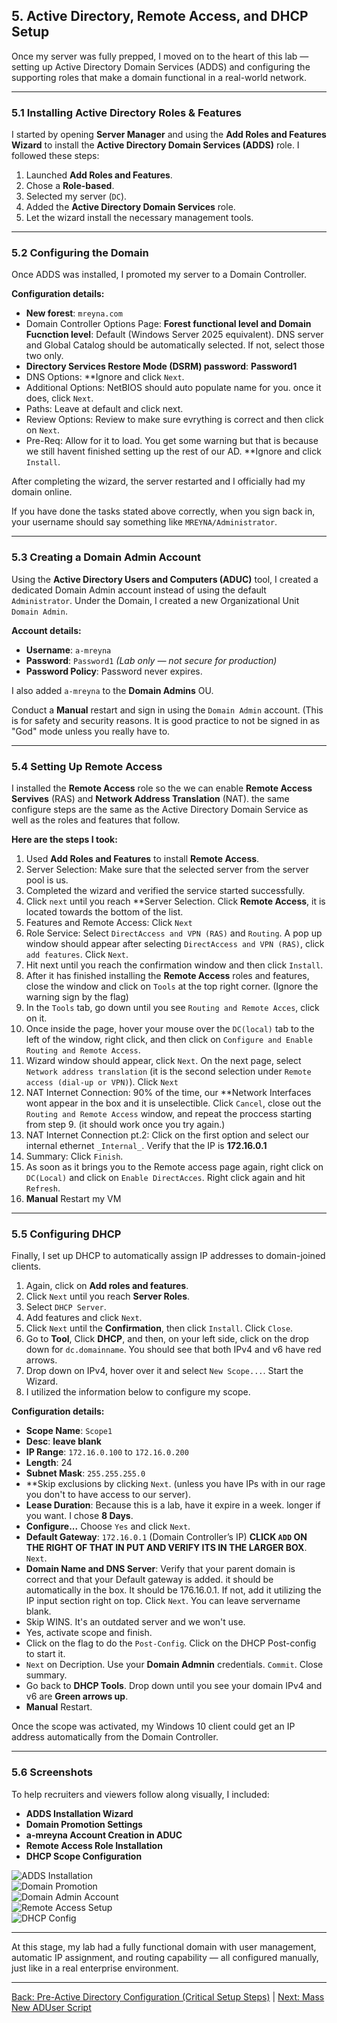 ## 5. Active Directory, Remote Access, and DHCP Setup

Once my server was fully prepped, I moved on to the heart of this lab — setting up Active Directory Domain Services (ADDS) and configuring the supporting roles that make a domain functional in a real-world network.

---

### 5.1 Installing Active Directory Roles & Features
I started by opening **Server Manager** and using the **Add Roles and Features Wizard** to install the **Active Directory Domain Services (ADDS)** role. I followed these steps:

1. Launched **Add Roles and Features**.
2. Chose a **Role-based**.
3. Selected my server (`DC`).
4. Added the **Active Directory Domain Services** role.
5. Let the wizard install the necessary management tools.

---

### 5.2 Configuring the Domain
Once ADDS was installed, I promoted my server to a Domain Controller.

**Configuration details:**
- **New forest**: `mreyna.com`
- Domain Controller Options Page: **Forest functional level and Domain Fucnction level**: Default (Windows Server 2025 equivalent). DNS server and Global Catalog should be automatically selected. If not, select those two only. 
- **Directory Services Restore Mode (DSRM) password**: **Password1**
- DNS Options: **Ignore and click `Next`.
- Additional Options: NetBIOS should auto populate name for you. once it does, click `Next`.
- Paths: Leave at default and click next.
- Review Options: Review to make sure evrything is correct and then click on `Next`.
- Pre-Req: Allow for it to load. You get some warning but that is because we still havent finished setting up the rest of our AD. **Ignore and click `Install`.

After completing the wizard, the server restarted and I officially had my domain online.

If you have done the tasks stated above correctly, when you sign back in, your username should say something like `MREYNA/Administrator`.

---

### 5.3 Creating a Domain Admin Account
Using the **Active Directory Users and Computers (ADUC)** tool, I created a dedicated Domain Admin account instead of using the default `Administrator`. Under the Domain, I created a new Organizational Unit `Domain Admin`.

**Account details:**
- **Username**: `a-mreyna`
- **Password**: `Password1` *(Lab only — not secure for production)*
- **Password Policy**: Password never expires.

I also added `a-mreyna` to the **Domain Admins** OU. 

Conduct a **Manual** restart and sign in using the `Domain Admin` account. (This is for safety and security reasons. It is good practice to not be signed in as "God" mode unless you really have to. 

---

### 5.4 Setting Up Remote Access
I installed the **Remote Access** role so the we can enable **Remote Access Servives** (RAS) and **Network Address Translation** (NAT). the same configure steps are the same as the Active Directory Domain Service as well as the roles and features that follow.

**Here are the steps I took:**
1. Used **Add Roles and Features** to install **Remote Access**.
2. Server Selection: Make sure that the selected server from the server pool is us. 
3. Completed the wizard and verified the service started successfully.
4. Click `next` until you reach **Server Selection. Click **Remote Access**, it is located towards the bottom of the list.
5. Features and Remote Access: Click `Next`
6. Role Service: Select `DirectAccess and VPN (RAS)` and `Routing`. A pop up window should appear after selecting `DirectAccess and VPN (RAS)`, click `add features`. Click `Next`.
7. Hit next until you reach the confirmation window and then click `Install`.
8. After it has finished installing the **Remote Access** roles and features, close the window and click on `Tools` at the top right corner. (Ignore the warning sign by the flag)
9. In the `Tools` tab, go down until you see `Routing and Remote Acces`, click on it.
10. Once inside the page, hover your mouse over the `DC(local)` tab to the left of the window, right click, and then click on `Configure and Enable Routing and Remote Access`.
11. Wizard window should appear, click `Next`. On the next page, select `Network address translation` (it is the second selection under `Remote access (dial-up or VPN)`). Click `Next`
12. NAT Internet Connection: 90% of the time, our **Network Interfaces wont appear in the box and it is unselectible. Click `Cancel`, close out the `Routing and Remote Access` window, and repeat the proccess starting from step 9. (it should work once you try again.)
13. NAT Internet Connection pt.2: Click on the first option and select our internal ethernet `_Internal_`. Verify that the IP is **172.16.0.1**
14. Summary: Click `Finish`.
15. As soon as it brings you to the Remote access page again, right click on `DC(Local)` and click on `Enable DirectAcces`. Right click again and hit `Refresh`.
16. **Manual** Restart my VM
---

### 5.5 Configuring DHCP
Finally, I set up DHCP to automatically assign IP addresses to domain-joined clients.

1. Again, click on **Add roles and features**.
2. Click `Next` until you reach **Server Roles**.
3. Select `DHCP Server`.
4. Add features and click `Next`.
5. Click `Next` until the **Confirmation**, then click `Install`. Click `Close`. 
6. Go to **Tool**, Click **DHCP**, and then, on your left side, click on the drop down for `dc.domainname`. You should see that both IPv4 and v6 have red arrows.
7. Drop down on IPv4, hover over it and select `New Scope...`. Start the Wizard.
8. I utilized the information below to configure my scope.  

**Configuration details:**
- **Scope Name**: `Scope1`
- **Desc**: **leave blank**
- **IP Range**: `172.16.0.100` to `172.16.0.200`
- **Length**: 24
- **Subnet Mask**: `255.255.255.0`
- **Skip exclusions by clicking `Next`. (unless you have IPs with in our rage you don't to have access to our server).
- **Lease Duration**: Because this is a lab, have it expire in a week. longer if you want. I chose **8 Days**.
- **Configure...** Choose `Yes` and click `Next`. 
- **Default Gateway**: `172.16.0.1` (Domain Controller’s IP) **CLICK `ADD` ON THE RIGHT OF THAT IN PUT AND VERIFY ITS IN THE LARGER BOX**. `Next`.
- **Domain Name and DNS Server**: Verify that your parent domain is correct and that your Default gateway is added. it should be automatically in the box. It should be 176.16.0.1. If not, add it utilizing the IP input section right on top. Click `Next`. You can leave servername blank.
- Skip WINS. It's an outdated server and we won't use.
- Yes, activate scope and finish.
- Click on the flag to do the `Post-Config`. Click on the DHCP Post-config to start it.
- `Next` on Decription. Use your **Domain Admnin** credentials. `Commit`. Close summary.
- Go back to **DHCP Tools**. Drop down until you see your domain IPv4 and v6 are **Green arrows up**.
- **Manual** Restart. 

Once the scope was activated, my Windows 10 client could get an IP address automatically from the Domain Controller.

---

### 5.6 Screenshots
To help recruiters and viewers follow along visually, I included:
- **ADDS Installation Wizard**
- **Domain Promotion Settings**
- **a-mreyna Account Creation in ADUC**
- **Remote Access Role Installation**
- **DHCP Scope Configuration**

![ADDS Installation](../images/adds-installation.png)  
![Domain Promotion](../images/domain-promotion.png)  
![Domain Admin Account](../images/domain-admin.png)  
![Remote Access Setup](../images/remote-access.png)  
![DHCP Config](../images/dhcp-config.png)

---

At this stage, my lab had a fully functional domain with user management, automatic IP assignment, and routing capability — all configured manually, just like in a real enterprise environment.

---

[ Back: Pre-Active Directory Configuration (Critical Setup Steps)](Pre-Active-Directory-Configuration-(Critical-Setup-Steps).md) | [ Next: Mass New ADUser Script](06-Mass-New-ADUser-Script.md)
